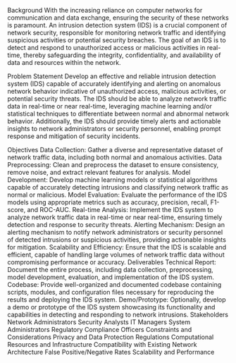 Background
With the increasing reliance on computer networks for communication and data exchange, ensuring the security of these networks is paramount. An intrusion detection system (IDS) is a crucial component of network security, responsible for monitoring network traffic and identifying suspicious activities or potential security breaches. The goal of an IDS is to detect and respond to unauthorized access or malicious activities in real-time, thereby safeguarding the integrity, confidentiality, and availability of data and resources within the network.

Problem Statement
Develop an effective and reliable intrusion detection system (IDS) capable of accurately identifying and alerting on anomalous network behavior indicative of unauthorized access, malicious activities, or potential security threats. The IDS should be able to analyze network traffic data in real-time or near real-time, leveraging machine learning and/or statistical techniques to differentiate between normal and abnormal network behavior. Additionally, the IDS should provide timely alerts and actionable insights to network administrators or security personnel, enabling prompt response and mitigation of security incidents.

Objectives
Data Collection: Gather a diverse and representative dataset of network traffic data, including both normal and anomalous activities.
Data Preprocessing: Clean and preprocess the dataset to ensure consistency, remove noise, and extract relevant features for analysis.
Model Development: Develop machine learning models or statistical algorithms capable of accurately detecting intrusions and classifying network traffic as normal or malicious.
Model Evaluation: Evaluate the performance of the IDS models using appropriate metrics such as accuracy, precision, recall, F1-score, and ROC-AUC.
Real-time Analysis: Implement the IDS system to analyze network traffic data in real-time or near real-time, ensuring timely detection and response to security threats.
Alerting Mechanism: Design an alerting mechanism to notify network administrators or security personnel of detected intrusions or suspicious activities, providing actionable insights for mitigation.
Scalability and Efficiency: Ensure that the IDS is scalable and efficient, capable of handling large volumes of network traffic data without compromising performance or accuracy.
Deliverables
Technical Report: Document the entire process, including data collection, preprocessing, model development, evaluation, and implementation of the IDS system.
Codebase: Provide well-organized and documented codebase containing scripts, modules, and configuration files necessary for reproducing the results and deploying the IDS system.
Demo/Prototype: Optionally, develop a demo or prototype of the IDS system showcasing its functionality and capabilities in detecting and responding to network intrusions.
Stakeholders
Network Administrators
Security Analysts
IT Managers
System Administrators
Regulatory Compliance Officers
Constraints and Considerations
Privacy and Data Protection Regulations
Computational Resources and Infrastructure
Compatibility with Existing Network Architecture
False Positive/Negative Rates
Scalability and Performance
